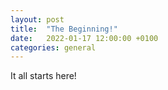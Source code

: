 ```yaml
---
layout: post
title:  "The Beginning!"
date:   2022-01-17 12:00:00 +0100
categories: general
---
```

It all starts here!
